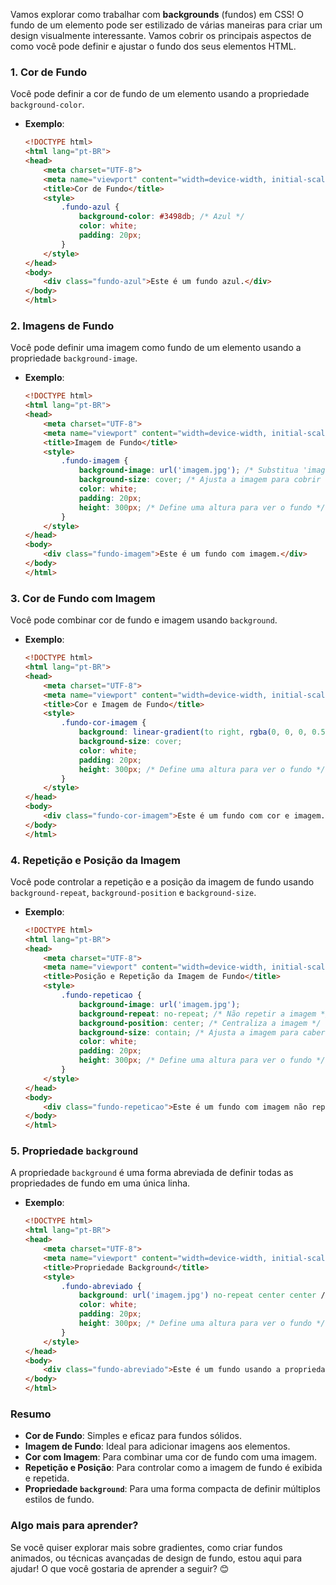 Vamos explorar como trabalhar com **backgrounds** (fundos) em CSS! O fundo de um elemento pode ser estilizado de várias maneiras para criar um design visualmente interessante. Vamos cobrir os principais aspectos de como você pode definir e ajustar o fundo dos seus elementos HTML.

### 1. **Cor de Fundo**

Você pode definir a cor de fundo de um elemento usando a propriedade `background-color`.

- **Exemplo**:
  ```html
  <!DOCTYPE html>
  <html lang="pt-BR">
  <head>
      <meta charset="UTF-8">
      <meta name="viewport" content="width=device-width, initial-scale=1.0">
      <title>Cor de Fundo</title>
      <style>
          .fundo-azul {
              background-color: #3498db; /* Azul */
              color: white;
              padding: 20px;
          }
      </style>
  </head>
  <body>
      <div class="fundo-azul">Este é um fundo azul.</div>
  </body>
  </html>
  ```

### 2. **Imagens de Fundo**

Você pode definir uma imagem como fundo de um elemento usando a propriedade `background-image`.

- **Exemplo**:
  ```html
  <!DOCTYPE html>
  <html lang="pt-BR">
  <head>
      <meta charset="UTF-8">
      <meta name="viewport" content="width=device-width, initial-scale=1.0">
      <title>Imagem de Fundo</title>
      <style>
          .fundo-imagem {
              background-image: url('imagem.jpg'); /* Substitua 'imagem.jpg' pelo caminho da sua imagem */
              background-size: cover; /* Ajusta a imagem para cobrir todo o elemento */
              color: white;
              padding: 20px;
              height: 300px; /* Define uma altura para ver o fundo */
          }
      </style>
  </head>
  <body>
      <div class="fundo-imagem">Este é um fundo com imagem.</div>
  </body>
  </html>
  ```

### 3. **Cor de Fundo com Imagem**

Você pode combinar cor de fundo e imagem usando `background`.

- **Exemplo**:
  ```html
  <!DOCTYPE html>
  <html lang="pt-BR">
  <head>
      <meta charset="UTF-8">
      <meta name="viewport" content="width=device-width, initial-scale=1.0">
      <title>Cor e Imagem de Fundo</title>
      <style>
          .fundo-cor-imagem {
              background: linear-gradient(to right, rgba(0, 0, 0, 0.5), rgba(0, 0, 0, 0.5)), url('imagem.jpg');
              background-size: cover;
              color: white;
              padding: 20px;
              height: 300px; /* Define uma altura para ver o fundo */
          }
      </style>
  </head>
  <body>
      <div class="fundo-cor-imagem">Este é um fundo com cor e imagem.</div>
  </body>
  </html>
  ```

### 4. **Repetição e Posição da Imagem**

Você pode controlar a repetição e a posição da imagem de fundo usando `background-repeat`, `background-position` e `background-size`.

- **Exemplo**:
  ```html
  <!DOCTYPE html>
  <html lang="pt-BR">
  <head>
      <meta charset="UTF-8">
      <meta name="viewport" content="width=device-width, initial-scale=1.0">
      <title>Posição e Repetição da Imagem de Fundo</title>
      <style>
          .fundo-repeticao {
              background-image: url('imagem.jpg');
              background-repeat: no-repeat; /* Não repetir a imagem */
              background-position: center; /* Centraliza a imagem */
              background-size: contain; /* Ajusta a imagem para caber dentro do elemento */
              color: white;
              padding: 20px;
              height: 300px; /* Define uma altura para ver o fundo */
          }
      </style>
  </head>
  <body>
      <div class="fundo-repeticao">Este é um fundo com imagem não repetida e centralizada.</div>
  </body>
  </html>
  ```

### 5. **Propriedade `background`**

A propriedade `background` é uma forma abreviada de definir todas as propriedades de fundo em uma única linha.

- **Exemplo**:
  ```html
  <!DOCTYPE html>
  <html lang="pt-BR">
  <head>
      <meta charset="UTF-8">
      <meta name="viewport" content="width=device-width, initial-scale=1.0">
      <title>Propriedade Background</title>
      <style>
          .fundo-abreviado {
              background: url('imagem.jpg') no-repeat center center / cover, rgba(0, 0, 0, 0.5);
              color: white;
              padding: 20px;
              height: 300px; /* Define uma altura para ver o fundo */
          }
      </style>
  </head>
  <body>
      <div class="fundo-abreviado">Este é um fundo usando a propriedade background abreviada.</div>
  </body>
  </html>
  ```

### Resumo

- **Cor de Fundo**: Simples e eficaz para fundos sólidos.
- **Imagem de Fundo**: Ideal para adicionar imagens aos elementos.
- **Cor com Imagem**: Para combinar uma cor de fundo com uma imagem.
- **Repetição e Posição**: Para controlar como a imagem de fundo é exibida e repetida.
- **Propriedade `background`**: Para uma forma compacta de definir múltiplos estilos de fundo.

### Algo mais para aprender?

Se você quiser explorar mais sobre gradientes, como criar fundos animados, ou técnicas avançadas de design de fundo, estou aqui para ajudar! O que você gostaria de aprender a seguir? 😊